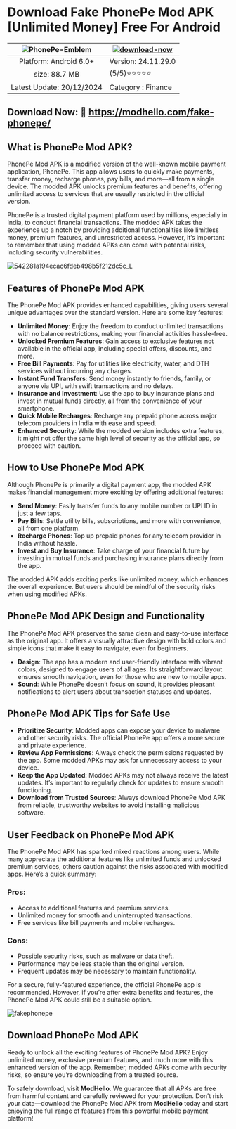 
# Download Fake PhonePe Mod APK [Unlimited Money] Free For Android

| ![PhonePe-Emblem](https://github.com/user-attachments/assets/bc840117-51fc-47bb-bb4e-82e39f9035e9) | [![download-now](https://github.com/user-attachments/assets/22657e67-9d2d-46af-a41a-5d365d2ddc1f)](https://modhello.com/fake-phonepe/)  |
|:-------------------------------------------------:|-----------------------|
| Platform: Android 6.0+                      | Version: 24.11.29.0    |
| size: 88.7 MB                                | (5/5)⭐️⭐️⭐️⭐️⭐️ |
| Latest Update: 20/12/2024                      | Category : Finance |

## Download Now: 🎉 https://modhello.com/fake-phonepe/

## **What is PhonePe Mod APK?**

PhonePe Mod APK is a modified version of the well-known mobile payment application, PhonePe. This app allows users to quickly make payments, transfer money, recharge phones, pay bills, and more—all from a single device. The modded APK unlocks premium features and benefits, offering unlimited access to services that are usually restricted in the official version.

PhonePe is a trusted digital payment platform used by millions, especially in India, to conduct financial transactions. The modded APK takes the experience up a notch by providing additional functionalities like limitless money, premium features, and unrestricted access. However, it’s important to remember that using modded APKs can come with potential risks, including security vulnerabilities.

![542281a194ecac6fdeb498b5f212dc5c_L](https://github.com/user-attachments/assets/04793260-3c15-4fb7-9ad2-33a2badf5b09)


## **Features of PhonePe Mod APK**

The PhonePe Mod APK provides enhanced capabilities, giving users several unique advantages over the standard version. Here are some key features:

- **Unlimited Money**: Enjoy the freedom to conduct unlimited transactions with no balance restrictions, making your financial activities hassle-free.
- **Unlocked Premium Features**: Gain access to exclusive features not available in the official app, including special offers, discounts, and more.
- **Free Bill Payments**: Pay for utilities like electricity, water, and DTH services without incurring any charges.
- **Instant Fund Transfers**: Send money instantly to friends, family, or anyone via UPI, with swift transactions and no delays.
- **Insurance and Investment**: Use the app to buy insurance plans and invest in mutual funds directly, all from the convenience of your smartphone.
- **Quick Mobile Recharges**: Recharge any prepaid phone across major telecom providers in India with ease and speed.
- **Enhanced Security**: While the modded version includes extra features, it might not offer the same high level of security as the official app, so proceed with caution.

## **How to Use PhonePe Mod APK**

Although PhonePe is primarily a digital payment app, the modded APK makes financial management more exciting by offering additional features:

- **Send Money**: Easily transfer funds to any mobile number or UPI ID in just a few taps.
- **Pay Bills**: Settle utility bills, subscriptions, and more with convenience, all from one platform.
- **Recharge Phones**: Top up prepaid phones for any telecom provider in India without hassle.
- **Invest and Buy Insurance**: Take charge of your financial future by investing in mutual funds and purchasing insurance plans directly from the app.

The modded APK adds exciting perks like unlimited money, which enhances the overall experience. But users should be mindful of the security risks when using modified APKs.

## **PhonePe Mod APK Design and Functionality**

The PhonePe Mod APK preserves the same clean and easy-to-use interface as the original app. It offers a visually attractive design with bold colors and simple icons that make it easy to navigate, even for beginners.

- **Design**: The app has a modern and user-friendly interface with vibrant colors, designed to engage users of all ages. Its straightforward layout ensures smooth navigation, even for those who are new to mobile apps.
- **Sound**: While PhonePe doesn’t focus on sound, it provides pleasant notifications to alert users about transaction statuses and updates.

## **PhonePe Mod APK Tips for Safe Use**

- **Prioritize Security**: Modded apps can expose your device to malware and other security risks. The official PhonePe app offers a more secure and private experience.
- **Review App Permissions**: Always check the permissions requested by the app. Some modded APKs may ask for unnecessary access to your device.
- **Keep the App Updated**: Modded APKs may not always receive the latest updates. It’s important to regularly check for updates to ensure smooth functioning.
- **Download from Trusted Sources**: Always download PhonePe Mod APK from reliable, trustworthy websites to avoid installing malicious software.

## **User Feedback on PhonePe Mod APK**

The PhonePe Mod APK has sparked mixed reactions among users. While many appreciate the additional features like unlimited funds and unlocked premium services, others caution against the risks associated with modified apps. Here’s a quick summary:

### **Pros:**
- Access to additional features and premium services.
- Unlimited money for smooth and uninterrupted transactions.
- Free services like bill payments and mobile recharges.

### **Cons:**
- Possible security risks, such as malware or data theft.
- Performance may be less stable than the original version.
- Frequent updates may be necessary to maintain functionality.

For a secure, fully-featured experience, the official PhonePe app is recommended. However, if you’re after extra benefits and features, the PhonePe Mod APK could still be a suitable option.

![fakephonepe](https://github.com/user-attachments/assets/c9545903-927b-418f-a5ae-920a85b0ffc1)


## **Download PhonePe Mod APK**

Ready to unlock all the exciting features of PhonePe Mod APK? Enjoy unlimited money, exclusive premium features, and much more with this enhanced version of the app. Remember, modded APKs come with security risks, so ensure you’re downloading from a trusted source.

To safely download, visit **ModHello**. We guarantee that all APKs are free from harmful content and carefully reviewed for your protection. Don’t risk your data—download the PhonePe Mod APK from **ModHello** today and start enjoying the full range of features from this powerful mobile payment platform!

